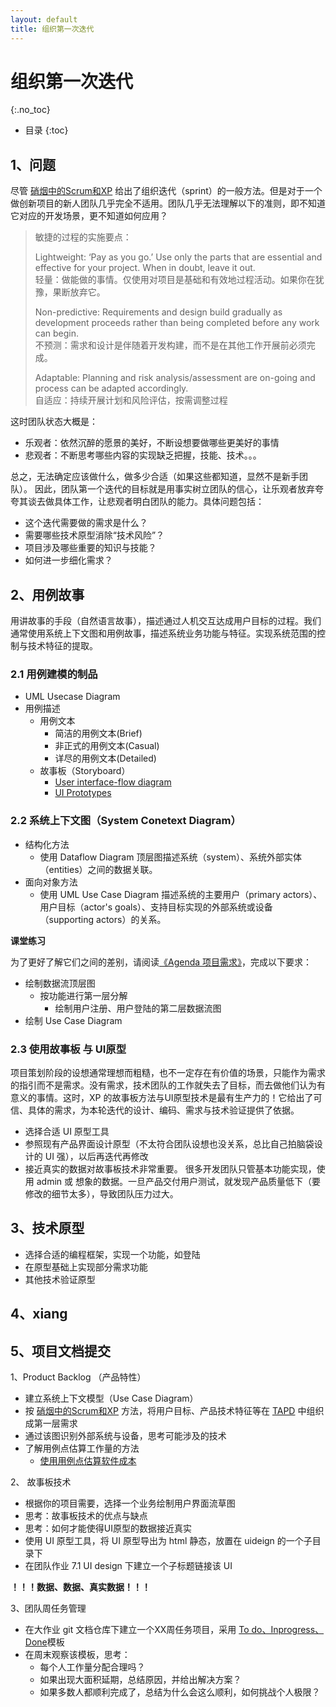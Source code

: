 ```yaml
---
layout: default
title: 组织第一次迭代
---
```


# 组织第一次迭代
{:.no_toc}

* 目录
{:toc}

## 1、问题

尽管 [硝烟中的Scrum和XP](http://www.infoq.com/cn/minibooks/scrum-xp-from-the-trenches) 给出了组织迭代（sprint）的一般方法。但是对于一个做创新项目的新人团队几乎完全不适用。团队几乎无法理解以下的准则，即不知道它对应的开发场景，更不知道如何应用？

> 敏捷的过程的实施要点：
>
> Lightweight: ‘Pay as you go.’ Use only the parts that are essential and effective for your project. When in doubt, leave it out.  
> 轻量：做能做的事情。仅使用对项目是基础和有效地过程活动。如果你在犹豫，果断放弃它。  
>
> Non-predictive: Requirements and design build gradually as development proceeds rather than being completed before any work can begin.  
> 不预测：需求和设计是伴随着开发构建，而不是在其他工作开展前必须完成。
>
> Adaptable: Planning and risk analysis/assessment are on-going and process can be adapted accordingly.  
> 自适应：持续开展计划和风险评估，按需调整过程

这时团队状态大概是：

- 乐观者：依然沉醉的愿景的美好，不断设想要做哪些更美好的事情
- 悲观者：不断思考哪些内容的实现缺乏把握，技能、技术。。。

总之，无法确定应该做什么，做多少合适（如果这些都知道，显然不是新手团队）。 因此，团队第一个迭代的目标就是用事实树立团队的信心，让乐观者放弃夸夸其谈去做具体工作，让悲观者明白团队的能力。具体问题包括：

* 这个迭代需要做的需求是什么？
* 需要哪些技术原型消除“技术风险”？
* 项目涉及哪些重要的知识与技能？
* 如何进一步细化需求？

## 2、用例故事
 
用讲故事的手段（自然语言故事），描述通过人机交互达成用户目标的过程。我们通常使用系统上下文图和用例故事，描述系统业务功能与特征。实现系统范围的控制与技术特征的提取。

### 2.1 用例建模的制品

* UML Usecase Diagram
* 用例描述
    - 用例文本
        - 简洁的用例文本(Brief)
        - 非正式的用例文本(Casual)
        - 详尽的用例文本(Detailed)
    - 故事板（Storyboard）
        - [User interface-flow diagram](http://agilemodeling.com/artifacts/uiFlowDiagram.htm)
        - [UI Prototypes](http://agilemodeling.com/artifacts/uiPrototype.htm)

### 2.2 系统上下文图（System Conetext Diagram）

* 结构化方法
    - 使用 Dataflow Diagram 顶层图描述系统（system）、系统外部实体（entities）之间的数据关联。
* 面向对象方法
    - 使用 UML Use Case Diagram 描述系统的主要用户（primary actors）、用户目标（actor's goals）、支持目标实现的外部系统或设备（supporting actors）的关系。

**课堂练习**

为了更好了解它们之间的差别，请阅读[《Agenda 项目需求》](material/agenda.pdf)，完成以下要求：

* 绘制数据流顶层图
    - 按功能进行第一层分解
        - 绘制用户注册、用户登陆的第二层数据流图
* 绘制 Use Case Diagram 

### 2.3 使用故事板 与 UI原型

项目策划阶段的设想通常理想而粗糙，也不一定存在有价值的场景，只能作为需求的指引而不是需求。没有需求，技术团队的工作就失去了目标，而去做他们认为有意义的事情。这时，XP 的故事板方法与UI原型技术是最有生产力的！它给出了可信、具体的需求，为本轮迭代的设计、编码、需求与技术验证提供了依据。

* 选择合适 UI 原型工具
* 参照现有产品界面设计原型（不太符合团队设想也没关系，总比自己拍脑袋设计的 UI 强），以后再迭代再修改
* 接近真实的数据对故事板技术非常重要。 很多开发团队只管基本功能实现，使用 admin 或 想象的数据。一旦产品交付用户测试，就发现产品质量低下（要修改的细节太多），导致团队压力过大。

## 3、技术原型

* 选择合适的编程框架，实现一个功能，如登陆
* 在原型基础上实现部分需求功能
* 其他技术验证原型

## 4、xiang

## 5、项目文档提交

1、Product Backlog （产品特性）

* 建立系统上下文模型（Use Case Diagram）
* 按 [硝烟中的Scrum和XP](http://www.infoq.com/cn/minibooks/scrum-xp-from-the-trenches) 方法，将用户目标、产品技术特征等在 [TAPD](https://www.tapd.cn/) 中组织成第一层需求
* 通过该图识别外部系统与设备，思考可能涉及的技术
* 了解用例点估算工作量的方法
    - [使用用例点估算软件成本](https://www.ibm.com/developerworks/cn/rational/edge/09/mar09/collaris_dekker/index.html)


2、 故事板技术

* 根据你的项目需要，选择一个业务绘制用户界面流草图
* 思考：故事板技术的优点与缺点
* 思考：如何才能使得UI原型的数据接近真实
* 使用 UI 原型工具，将 UI 原型导出为 html 静态，放置在 uideign 的一个子目录下
* 在团队作业 7.1 UI design 下建立一个子标题链接该 UI

**！！！数据、数据、真实数据！！！**

3、团队周任务管理

* 在大作业 git 文档仓库下建立一个XX周任务项目，采用 [To do、Inprogress、Done](https://github.com/sysu-sasd-project/dashboard/projects/1)模板
* 在周末观察该模板，思考：
    - 每个人工作量分配合理吗？
    - 如果出现大面积延期，总结原因，并给出解决方案？
    - 如果多数人都顺利完成了，总结为什么会这么顺利，如何挑战个人极限？ 






